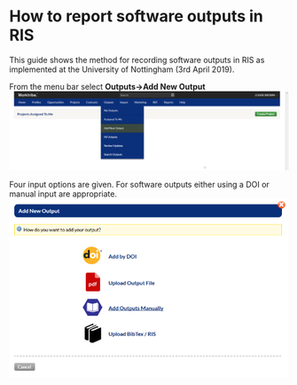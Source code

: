 # How to report software outputs in RIS

This guide shows the method for recording software outputs in RIS as implemented at the University of Nottingham (3rd April 2019).

From the menu bar select **Outputs->Add New Output**
![Image](RISImages/AddNewOutput.png)

Four input options are given. For software outputs either using a DOI or manual input are appropriate.
![Image](RISImages/AddNewOutputManual.png)
